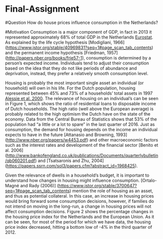 # Final-Assignment

#Question
How do house prices influence consumption in the Netherlands?

#Motivation
Consumption is a major component of GDP, in fact in 2013 it represented approximately 68% of total GDP in the Netherlands [Eurostat](http://appsso.eurostat.ec.europa.eu/nui/show.do?dataset=nama_fcs_c&lang=en). As explained by the life cycle hypothesis [Modigliani, 1966] (https://www.jstor.org/stable/40969831?seq=1#page_scan_tab_contents) and the permanent income hypothesis [Friedman, 1957] (http://papers.nber.org/books/frie57-1), consumption is determined by a person’s expected income. Individuals tend to adjust their consumption based on the idea that they do not like periods of abundance and deprivation, instead, they prefer a relatively smooth consumption level. 

Housing is probably the most important single asset an individual (or household) will own in his life. For the Dutch population, housing represented between 45% and 73% of a households’ total assets in 1997 [Alessie et al. 2000](https://pure.uvt.nl/ws/files/535786/55.pdf). The relevance of housing on an individual’s can be seen in Figure 1, which shows the ratio of residential loans to disposable income of Dutch households. The high ratio (well above the European average) is probably related to the high optimism the Dutch have on the state of the economy. Data from the Central Bureau of Statistics shows that 53% of the population had “a little or a lot to spare” in the last quarter of 2016. Just as consumption, the demand for housing depends on the income an individual expects to have in the future [Attanasio and Browning, 1993] (http://www.nber.org/papers/w4453.pdf) and other macroeconomic factors such as the interest rates and development of the financial sector [Benito et al. 2006] (http://www.bankofengland.co.uk/publications/Documents/quarterlybulletin/qb060201.pdf)  and [Tsatsaronis and Zhu, 2004] (https://papers.ssrn.com/sol3/papers.cfm?abstract_id=1968425). 

Given the relevance of dwells in a household’s budget, it is important to understand how changes in housing might influence consumption. [Ortalo-Magné and Rady (2006)] (https://www.jstor.org/stable/3700647?seq=1#page_scan_tab_contents) mention the role of housing as an asset, and thus as potential collateral. In this case, an increase in housing prices would bring forward some consumption decisions, however, if families do not intend on moving in the long-run, a change in housing prices will not affect consumption decisions. Figure 2 shows the percentage changes in the housing price index for the Netherlands and the European Union. As it can be seen, for most of the period for which we have data, the housing price index decreased, hitting a bottom low of -4% in the third quarter of 2012. 

